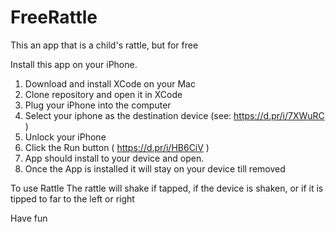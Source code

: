 # FreeRattle
This an app that is a child's rattle, but for free

Install this app on your iPhone.
1.  Download and install XCode on your Mac
2.  Clone repository and open it in XCode
3.  Plug your iPhone into the computer
4.  Select your iphone as the destination device (see: https://d.pr/i/7XWuRC )
5.  Unlock your iPhone
6.  Click the Run button ( https://d.pr/i/HB6CiV )
7.  App should install to your device and open.
8.  Once the App is installed it will stay on your device till removed

To use Rattle
The rattle will shake if tapped, if the device is shaken, or if it is tipped to far to the left or right

Have fun

